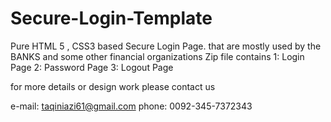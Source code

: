 # Secure-Login-Template
Pure HTML 5 , CSS3 based Secure Login Page. that are mostly used by the BANKS and some other financial organizations
Zip file contains
1: Login Page
2: Password Page
3: Logout Page

for more details or design work please contact us

e-mail: taqiniazi61@gmail.com
phone: 0092-345-7372343
